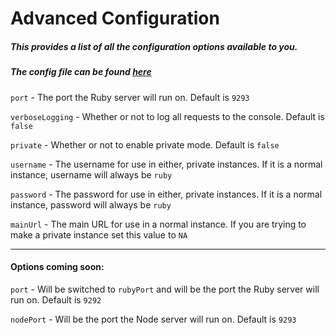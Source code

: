 # Advanced Configuration

##### This provides a list of all the configuration options available to you.
##### The config file can be found [here](../config/settings.example.yml)

`port` -  The port the Ruby server will run on. Default is `9293`

`verboseLogging` - Whether or not to log all requests to the console. Default is `false`

`private` - Whether or not to enable private mode. Default is `false`

`username` - The username for use in either, private instances. If it is a normal instance, username will always be `ruby`

`password` - The password for use in either, private instances. If it is a normal instance, password will always be `ruby`

`mainUrl` - The main URL for use in a normal instance. If you are trying to make a private instance set this value to `NA`

---
#### Options coming soon:
`port` - Will be switched to `rubyPort` and will be the port the Ruby server will run on. Default is `9292`

`nodePort` - Will be the port the Node server will run on. Default is `9293`
